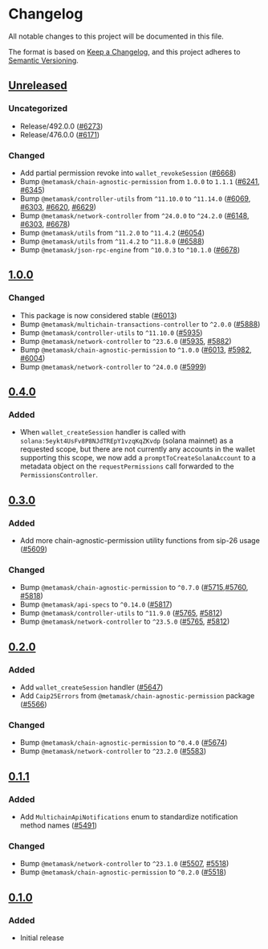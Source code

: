 # Changelog

All notable changes to this project will be documented in this file.

The format is based on [Keep a Changelog](https://keepachangelog.com/en/1.0.0/),
and this project adheres to [Semantic Versioning](https://semver.org/spec/v2.0.0.html).

## [Unreleased]

### Uncategorized

- Release/492.0.0 ([#6273](https://github.com/MetaMask/core/pull/6273))
- Release/476.0.0 ([#6171](https://github.com/MetaMask/core/pull/6171))

### Changed

- Add partial permission revoke into `wallet_revokeSession` ([#6668](https://github.com/MetaMask/core/pull/6668))
- Bump `@metamask/chain-agnostic-permission` from `1.0.0` to `1.1.1` ([#6241](https://github.com/MetaMask/core/pull/6241), [#6345](https://github.com/MetaMask/core/pull/6241))
- Bump `@metamask/controller-utils` from `^11.10.0` to `^11.14.0` ([#6069](https://github.com/MetaMask/core/pull/6069), [#6303](https://github.com/MetaMask/core/pull/6303), [#6620](https://github.com/MetaMask/core/pull/6620), [#6629](https://github.com/MetaMask/core/pull/6629))
- Bump `@metamask/network-controller` from `^24.0.0` to `^24.2.0` ([#6148](https://github.com/MetaMask/core/pull/6148), [#6303](https://github.com/MetaMask/core/pull/6303), [#6678](https://github.com/MetaMask/core/pull/6678))
- Bump `@metamask/utils` from `^11.2.0` to `^11.4.2` ([#6054](https://github.com/MetaMask/core/pull/6054))
- Bump `@metamask/utils` from `^11.4.2` to `^11.8.0` ([#6588](https://github.com/MetaMask/core/pull/6588))
- Bump `@metamask/json-rpc-engine` from `^10.0.3` to `^10.1.0` ([#6678](https://github.com/MetaMask/core/pull/6678))

## [1.0.0]

### Changed

- This package is now considered stable ([#6013](https://github.com/MetaMask/core/pull/6013))
- Bump `@metamask/multichain-transactions-controller` to `^2.0.0` ([#5888](https://github.com/MetaMask/core/pull/5888))
- Bump `@metamask/controller-utils` to `^11.10.0` ([#5935](https://github.com/MetaMask/core/pull/5935))
- Bump `@metamask/network-controller` to `^23.6.0` ([#5935](https://github.com/MetaMask/core/pull/5935), [#5882](https://github.com/MetaMask/core/pull/5882))
- Bump `@metamask/chain-agnostic-permission` to `^1.0.0` ([#6013](https://github.com/MetaMask/core/pull/6013), [#5982](https://github.com/MetaMask/core/pull/5982), [#6004](https://github.com/MetaMask/core/pull/6004))
- Bump `@metamask/network-controller` to `^24.0.0` ([#5999](https://github.com/MetaMask/core/pull/5999))

## [0.4.0]

### Added

- When `wallet_createSession` handler is called with `solana:5eykt4UsFv8P8NJdTREpY1vzqKqZKvdp` (solana mainnet) as a requested scope, but there are not currently any accounts in the wallet supporting this scope, we now add a `promptToCreateSolanaAccount` to a metadata object on the `requestPermissions` call forwarded to the `PermissionsController`.

## [0.3.0]

### Added

- Add more chain-agnostic-permission utility functions from sip-26 usage ([#5609](https://github.com/MetaMask/core/pull/5609))

### Changed

- Bump `@metamask/chain-agnostic-permission` to `^0.7.0` ([#5715](https://github.com/MetaMask/core/pull/5715),[#5760](https://github.com/MetaMask/core/pull/5760), [#5818](https://github.com/MetaMask/core/pull/5818))
- Bump `@metamask/api-specs` to `^0.14.0` ([#5817](https://github.com/MetaMask/core/pull/5817))
- Bump `@metamask/controller-utils` to `^11.9.0` ([#5765](https://github.com/MetaMask/core/pull/5765), [#5812](https://github.com/MetaMask/core/pull/5812))
- Bump `@metamask/network-controller` to `^23.5.0` ([#5765](https://github.com/MetaMask/core/pull/5765), [#5812](https://github.com/MetaMask/core/pull/5812))

## [0.2.0]

### Added

- Add `wallet_createSession` handler ([#5647](https://github.com/MetaMask/core/pull/5647))
- Add `Caip25Errors` from `@metamask/chain-agnostic-permission` package ([#5566](https://github.com/MetaMask/core/pull/5566))

### Changed

- Bump `@metamask/chain-agnostic-permission` to `^0.4.0` ([#5674](https://github.com/MetaMask/core/pull/5674))
- Bump `@metamask/network-controller` to `^23.2.0` ([#5583](https://github.com/MetaMask/core/pull/5583))

## [0.1.1]

### Added

- Add `MultichainApiNotifications` enum to standardize notification method names ([#5491](https://github.com/MetaMask/core/pull/5491))

### Changed

- Bump `@metamask/network-controller` to `^23.1.0` ([#5507](https://github.com/MetaMask/core/pull/5507), [#5518](https://github.com/MetaMask/core/pull/5518))
- Bump `@metamask/chain-agnostic-permission` to `^0.2.0` ([#5518](https://github.com/MetaMask/core/pull/5518))

## [0.1.0]

### Added

- Initial release

[Unreleased]: https://github.com/MetaMask/core/compare/@metamask/multichain-api-middleware@1.0.0...HEAD
[1.0.0]: https://github.com/MetaMask/core/compare/@metamask/multichain-api-middleware@0.4.0...@metamask/multichain-api-middleware@1.0.0
[0.4.0]: https://github.com/MetaMask/core/compare/@metamask/multichain-api-middleware@0.3.0...@metamask/multichain-api-middleware@0.4.0
[0.3.0]: https://github.com/MetaMask/core/compare/@metamask/multichain-api-middleware@0.2.0...@metamask/multichain-api-middleware@0.3.0
[0.2.0]: https://github.com/MetaMask/core/compare/@metamask/multichain-api-middleware@0.1.1...@metamask/multichain-api-middleware@0.2.0
[0.1.1]: https://github.com/MetaMask/core/compare/@metamask/multichain-api-middleware@0.1.0...@metamask/multichain-api-middleware@0.1.1
[0.1.0]: https://github.com/MetaMask/core/releases/tag/@metamask/multichain-api-middleware@0.1.0
